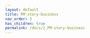 ```yaml
---
layout: default
title: PM story-business
nav_order: 3
has_children: true
permalink: /docs/2_PM-story-business
---
```


